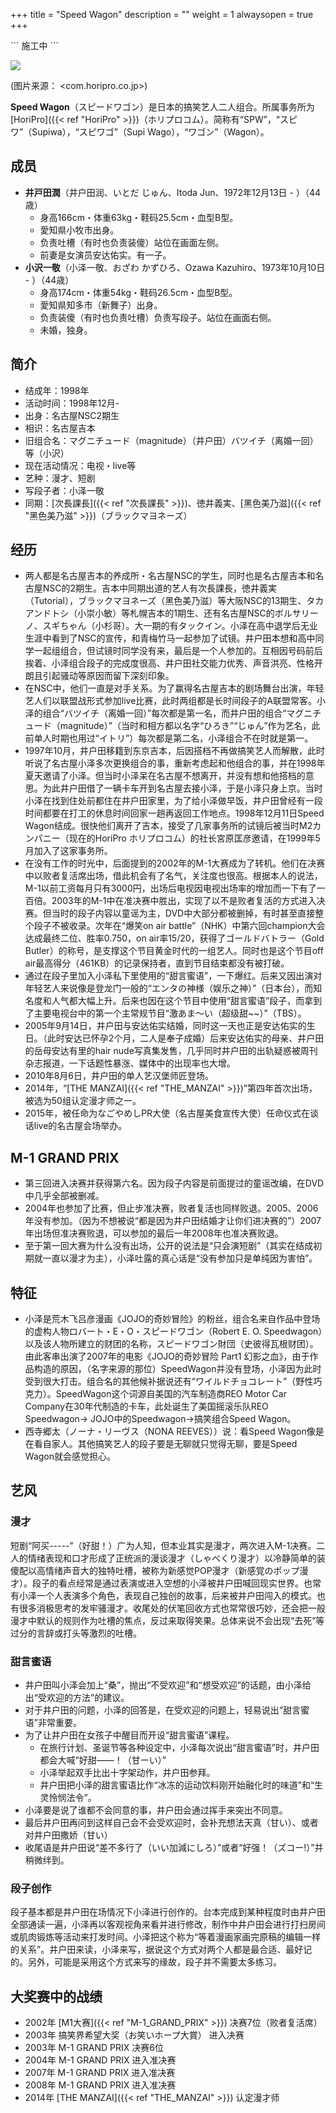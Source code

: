 +++
title = "Speed Wagon"
description = ""
weight = 1
alwaysopen = true
+++


\`\`\` 施工中 \`\`\`

![](https://i.imgur.com/PczBYJw.jpg)

(图片来源： <com.horipro.co.jp>)

**Speed Wagon**（スピードワゴン）是日本的搞笑艺人二人组合。所属事务所为[HoriPro]({{< ref "HoriPro" >}})（ホリプロコム）。简称有“SPW”，“スピワ”（Supiwa），“スピワゴ”（Supi
Wago），“ワゴン”（Wagon）。

成员
----

-   **井戸田潤**（井户田润、いとだ じゅん、Itoda Jun、1972年12月13日 -
    ）（44歳）
    -   身高166cm・体重63kg・鞋码25.5cm・血型B型。
    -   愛知県小牧市出身。
    -   负责吐槽（有时也负责装傻）站位在画面左侧。
    -   前妻是女演员安达佑实。有一子。
-   **小沢一敬**（小泽一敬、おざわ かずひろ、Ozawa
    Kazuhiro、1973年10月10日 - ）（44歳）
    -   身高174cm・体重54kg・鞋码26.5cm・血型B型。
    -   愛知県知多市（新舞子）出身。
    -   负责装傻（有时也负责吐槽）负责写段子。站位在画面右侧。
    -   未婚，独身。

简介
----

-   结成年：1998年
-   活动时间：1998年12月-
-   出身：名古屋NSC2期生
-   相识：名古屋吉本
-   旧组合名：マグニチュード（magnitude）（井户田）バツイチ（离婚一回）
    等（小沢）
-   现在活动情况：电视・live等
-   艺种：漫才、短剧
-   写段子者：小泽一敬
-   同期：[次長課長]({{< ref "次長課長" >}})、徳井義実、[黑色美乃滋]({{< ref "黑色美乃滋" >}})（ブラックマヨネーズ）

<!--more-->

经历
----

-   两人都是名古屋吉本的养成所・名古屋NSC的学生，同时也是名古屋吉本和名古屋NSC的2期生。吉本中同期出道的艺人有次長課長，徳井義実（Tutorial），ブラックマヨネーズ（黑色美乃滋）等大阪NSC的13期生、タカアンドトシ（小崇小敏）等札幌吉本的1期生、还有名古屋NSC的ボルサリーノ、スギちゃん（小杉哥）。大一期的有タックイン。小泽在高中退学后无业生涯中看到了NSC的宣传，和青梅竹马一起参加了试镜。井户田本想和高中同学一起组组合，但试镜时同学没有来，最后是一个人参加的。互相因号码前后挨着、小泽组合段子的完成度很高、井户田社交能力优秀、声音洪亮、性格开朗且引起骚动等原因而留下深刻印象。
-   在NSC中，他们一直是对手关系。为了赢得名古屋吉本的剧场舞台出演，年轻艺人们以联盟战形式参加live比赛，此时两组都是长时间段子的A联盟常客。小泽的组合“バツイチ（离婚一回）”每次都是第一名，而井户田的组合“マグニチュード（magnitude）”（当时和相方都以名字“ひろき”“じゅん”作为艺名，此前单人时期也用过“イトリ”）每次都是第二名，小泽组合不在时就是第一。
-   1997年10月，井户田移籍到东京吉本，后因搭档不再做搞笑艺人而解散，此时听说了名古屋小泽多次更换组合的事，重新考虑起和他组合的事，并在1998年夏天邀请了小泽。但当时小泽呆在名古屋不想离开，并没有想和他搭档的意思。为此井户田借了一辆卡车开到名古屋去接小泽，于是小泽只身上京。当时小泽在找到住处前都住在井户田家里，为了给小泽做早饭，井户田曾经有一段时间都要在打工的休息时间回家一趟再返回工作地点。1998年12月11日Speed
    Wagon结成。很快他们离开了吉本，接受了几家事务所的试镜后被当时M2カンパニー（现在的HoriPro
    ホリプロコム）的社长宮原匡彦邀请，在1999年5月加入了这家事务所。
-   在没有工作的时光中，后面提到的2002年的M-1大赛成为了转机。他们在决赛中以败者复活席出场，借此机会有了名气，关注度也很高。根据本人的说法，M-1以前工资每月只有3000円，出场后电视因电视出场率的增加而一下有了一百倍。2003年的M-1中在准决赛中胜出，实现了以不是败者复活的方式进入决赛。但当时的段子内容以童谣为主，DVD中大部分都被删掉，有时甚至直接整个段子不被收录。次年在“爆笑on
    air battle”（NHK）中第六回champion大会达成最终二位、胜率0.750，on
    air率15/20，获得了ゴールドバトラー（Gold
    Butler）的称号，是支撑这个节目黄金时代的一组艺人。同时也是这个节目off
    air最高得分（461KB）的记录保持者，直到节目结束都没有被打破。
-   通过在段子里加入小泽私下里使用的“甜言蜜语”，一下爆红。后来又因出演对年轻艺人来说像是登龙门一般的“エンタの神様（娱乐之神）”（日本台），而知名度和人气都大幅上升。后来也因在这个节目中使用“甜言蜜语”段子，而拿到了主要电视台中的第一个主常规节目“激あま〜い（超级甜\~\~）”（TBS）。
-   2005年9月14日，井户田与安达佑实结婚，同时这一天也正是安达佑实的生日。（此时安达已怀孕2个月，二人是奉子成婚）后来安达佑实的母亲、井户田的岳母安达有里的hair
    nude写真集发售，几乎同时井户田的出轨疑惑被周刊杂志报道，一下话题性暴涨、媒体中的出现率也大增。
-   2010年8月6日，井户田的单人艺汉堡师匠登场。
-   2014年，“[THE
    MANZAI]({{< ref "THE_MANZAI" >}})”第四年首次出场，被选为50组认定漫才师之一。
-   2015年，被任命为なごやめしPR大使（名古屋美食宣传大使）任命仪式在谈话live的名古屋会场举办。

M-1 GRAND PRIX
--------------

-   第三回进入决赛并获得第六名。因为段子内容是前面提过的童谣改编，在DVD中几乎全部被删减。
-   2004年也参加了比赛，但止步准决赛，败者复活也同样败退。2005、2006年没有参加。（因为不想被说“都是因为井户田结婚才让你们进决赛的”）2007年出场但准决赛败退，可以参加的最后一年2008年也准决赛败退。
-   至于第一回大赛为什么没有出场，公开的说法是“只会演短剧”（其实在结成初期就一直以漫才为主），小泽吐露的真心话是“没有参加只是单纯因为害怕”。

特征
----

-   小泽是荒木飞吕彦漫画《JOJO的奇妙冒险》的粉丝，组合名来自作品中登场的虚构人物ロバート・E・O・スピードワゴン（Robert E.
    O.
    Speedwagon）以及该人物所建立的财团的名称，スピードワゴン財団（史彼得瓦根财团）。由此客串出演了2007年的电影《JOJO的奇妙冒险
    Part1
    幻影之血》，由于作品构造的原因，（名字来源的那位）SpeedWagon并没有登场，小泽因为此时受到很大打击。组合名的其他候补据说还有“ワイルドチョコレート”（野性巧克力）。SpeedWagon这个词源自美国的汽车制造商REO
    Motor Car Company在30年代制造的卡车，此处诞生了美国摇滚乐队REO
    Speedwagon→ JOJO中的Speedwagon→搞笑组合Speed Wagon。
-   西寺郷太（ノーナ・リーヴス（NONA REEVES））说：看Speed
    Wagon像是在看自家人。其他搞笑艺人的段子要是无聊就只觉得无聊，要是Speed
    Wagon就会感觉担心。

艺风
----

### 漫才

短剧“阿买-----”（好甜！）广为人知，但本业其实是漫才，两次进入M-1决赛。二人的情绪表现和口才形成了正统派的漫谈漫才（しゃべくり漫才）以冷静简单的装傻配以高情绪声音大的独特吐槽，被称为新感觉POP漫才（新感覚のポップ漫才）。段子的看点经常是通过表演或进入空想的小泽被井户田喊回现实世界。也常有小泽一个人表演多个角色，表现自己独创的故事，后来被井户田闯入的模式。也有很多消极思考的发牢骚漫才。收尾处的伏笔回收方式也常常很巧妙，还会把一般漫才中默认的规则作为吐槽的焦点，反过来取得笑果。总体来说不会出现“去死”等过分的言辞或打头等激烈的吐槽。

### 甜言蜜语

-   井户田叫小泽会加上“桑”，抛出“不受欢迎”和“想受欢迎”的话题，由小泽给出“受欢迎的方法”的建议。
-   对于井户田的问题，小泽的回答是，在受欢迎的问题上，轻易说出“甜言蜜语”非常重要。
-   为了让井户田在女孩子中醒目而开设“甜言蜜语”课程。
    -   在旅行计划、圣诞节等各种设定中，小泽每次说出“甜言蜜语”时，井户田都会大喊“好甜——！（甘ーい）”
    -   小泽举起双手比出十字架动作，井户田参拜。
    -   井户田把小泽的甜言蜜语比作“冰冻的运动饮料刚开始融化时的味道”和“生灵怜悯法令”。
-   小泽要是说了谁都不会同意的事，井户田会通过挥手来突出不同意。
-   最后井户田再问到这样自己会不会受欢迎时，会补充想法天真（甘い）、或者对井户田撒娇（甘い）
-   收尾语是井户田说“差不多行了（いい加減にしろ）”或者“好强！（ズコー!）”并稍微绊到。

### 段子创作

段子基本都是井户田在场情况下小泽进行创作的。台本完成到某种程度时由井户田全部通读一遍，小泽再以客观视角来看并进行修改，制作中井户田会进行打扫房间或肌肉锻炼等活动来打发时间。小泽把这个称为“等着漫画家画完原稿的编辑一样的关系”。井户田来读，小泽来写，据说这个方式对两个人都是最合适、最好记的。另外，可能是采用这个方式来写的缘故，段子并不需要太多练习。

大奖赛中的战绩
--------------

-   2002年 [M1大赛]({{< ref "M-1_GRAND_PRIX" >}}) 决赛7位（败者复活席）
-   2003年 搞笑界希望大奖（お笑いホープ大賞） 进入决赛
-   2003年 M-1 GRAND PRIX 决赛6位
-   2004年 M-1 GRAND PRIX 进入准决赛
-   2007年 M-1 GRAND PRIX 进入准决赛
-   2008年 M-1 GRAND PRIX 进入准决赛
-   2014年 [THE MANZAI]({{< ref "THE_MANZAI" >}}) 认定漫才师

